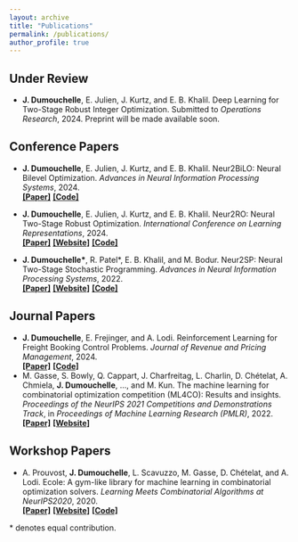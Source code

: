 ```yaml
---
layout: archive
title: "Publications"
permalink: /publications/
author_profile: true
---
```



## Under Review

- **J. Dumouchelle**, E. Julien, J. Kurtz, and E. B. Khalil.  Deep Learning for Two-Stage Robust Integer Optimization.  Submitted to *Operations Research*, 2024.  Preprint will be made available soon.  


## Conference Papers

- **J. Dumouchelle**, E. Julien, J. Kurtz, and E. B. Khalil. Neur2BiLO: Neural Bilevel Optimization. *Advances in Neural Information Processing Systems*, 2024. \
    [**\[Paper\]**](https://arxiv.org/pdf/2402.02552.pdf)
    [**\[Code\]**](https://github.com/khalil-research/Neur2BiLO)

- **J. Dumouchelle**, E. Julien, J. Kurtz, and E. B. Khalil. Neur2RO: Neural Two-Stage Robust Optimization. *International Conference on Learning Representations*, 2024. \
    [**\[Paper\]**](https://openreview.net/pdf?id=T5Xb0iGCCv)
    [**\[Website\]**](https://khalil-research.github.io/Neur2RO/)
    [**\[Code\]**](https://github.com/khalil-research/Neur2RO)
- **J. Dumouchelle\***, R. Patel\*, E. B. Khalil, and M. Bodur. Neur2SP: Neural Two-Stage Stochastic Programming. *Advances in Neural Information Processing Systems*, 2022. \
    [**\[Paper\]**](https://proceedings.neurips.cc/paper_files/paper/2022/file/9793671e4be9858a69a32545204d59d1-Paper-Conference.pdf)
    [**\[Website\]**](https://khalil-research.github.io/Neur2SP/)
    [**\[Code\]**](https://github.com/khalil-research/Neur2SP)


## Journal Papers

- **J. Dumouchelle**, E. Frejinger, and A. Lodi. Reinforcement Learning for Freight Booking Control Problems.  *Journal of Revenue and Pricing Management*, 2024. \
     [**\[Paper\]**](https://link.springer.com/article/10.1057/s41272-023-00459-1)
     [**\[Code\]**](https://github.com/jdumouchelle/RLforBookingControl)
- M. Gasse,  S. Bowly, Q. Cappart, J. Charfreitag, L. Charlin, D. Chételat, A. Chmiela, **J. Dumouchelle**, ..., and M. Kun.  The machine learning for combinatorial optimization competition (ML4CO): Results and insights. *Proceedings of the NeurIPS 2021 Competitions and Demonstrations Track*, in *Proceedings of Machine Learning Research (PMLR)*, 2022.\
    [**\[Paper\]**](https://proceedings.mlr.press/v176/gasse22a/gasse22a.pdf)
    [**\[Website\]**](https://www.ecole.ai/2021/ml4co-competition/)


## Workshop Papers

- A. Prouvost, **J. Dumouchelle**, L. Scavuzzo, M. Gasse, D. Chételat, and A. Lodi. Ecole:  A gym-like library for machine learning in combinatorial optimization solvers. *Learning Meets Combinatorial Algorithms at NeurIPS2020*, 2020. \
    [**\[Paper\]**](https://openreview.net/pdf?id=IVc9hqgibyB) 
    [**\[Website\]**](https://www.ecole.ai/)
    [**\[Code\]**](https://github.com/ds4dm/ecole)

<!-- - **J. Dumouchelle**, E. Julien, J. Kurtz, and E. B. Khalil. Ecole:  A gym-like library for machine learning in combinatorial optimization solvers. *Learning Meets Combinatorial Algorithms at AAAI 2024*, 2024. \
   [[**Paper**](https://arxiv.org/pdf/2011.06069.pdf), 
    [**Website**](https://www.ecole.ai/),
    [**Code**](https://github.com/ds4dm/ecole)]
 -->

<!-- ## Working Papers

- **J. Dumouchelle**, E. Julien, J. Kurtz, and E. B. Khalil.  Neur2RO: Neural Two-Stage Robust Optimization.  In preparation for submission to *Operations Research*, 2024.  Extends conference paper with benchmarks, methodology, computational improvements, and theory.
 -->

<!-- ## Software

- Ecole, A Python library for Gym-like integration of machine learning in combinatorial optimization solvers.\
   [[**Website**](https://www.ecole.ai/),
    [**Code**](https://github.com/ds4dm/ecole),
    [**Documentation**](https://doc.ecole.ai/py/en/stable/)] -->


\* denotes equal contribution.